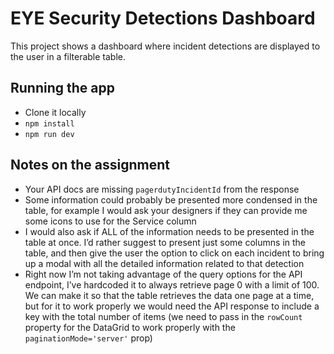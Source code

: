# EYE Security Detections Dashboard

This project shows a dashboard where incident detections are displayed to the user in a filterable table.

## Running the app

- Clone it locally
- `npm install`
- `npm run dev`

## Notes on the assignment

- Your API docs are missing `pagerdutyIncidentId` from the response
- Some information could probably be presented more condensed in the table, for example I would ask your designers if they can provide me some icons to use for the Service column
- I would also ask if ALL of the information needs to be presented in the table at once. I’d rather suggest to present just some columns in the table, and then give the user the option to click on each incident to bring up a modal with all the detailed information related to that detection
- Right now I’m not taking advantage of the query options for the API endpoint, I’ve hardcoded it to always retrieve page 0 with a limit of 100. We can make it so that the table retrieves the data one page at a time, but for it to work properly we would need the API response to include a key with the total number of items (we need to pass in the `rowCount` property for the DataGrid to work properly with the `paginationMode='server'` prop)
